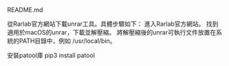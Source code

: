 README.md

從Rarlab官方網站下載unrar工具。具體步驟如下：
進入Rarlab官方網站。
找到適用於macOS的unrar，下載並解壓縮。
將解壓縮後的unrar可執行文件放置在系統的PATH目錄中，例如 /usr/local/bin。

安裝patool庫
pip3 install patool